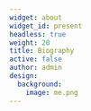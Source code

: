```yaml
---
widget: about
widget_id: present
headless: true
weight: 20
title: Biography
active: false
author: admin
design:
  background:
    image: me.png
---
```

